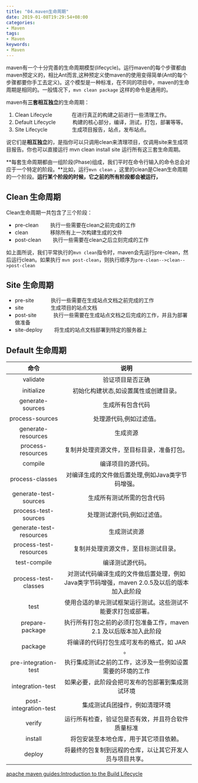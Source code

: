 ```yaml
---
title: "04.maven生命周期"
date: 2019-01-08T19:29:54+08:00
categories:
- Maven
tags:
- Maven
keywords:
- Maven
---
```


maven有一个十分完善的生命周期模型(lifecycle)。运行maven的每个步骤都由maven预定义的，相比Ant而言,这种预定义使maven的使用变得简单(Ant的每个步骤都要你手工去定义)。这个模型是一种标准，在不同的项目中，maven的生命周期是相同的。一般情况下，`mvn clean package` 这样的命令是通用的。

<!--more-->

maven有**三套相互独立**的生命周期：

1. Clean Lifecycle			&ensp;&emsp;&emsp;&emsp;在进行真正的构建之前进行一些清理工作。
1. Default Lifecycle 		&emsp;&emsp;&emsp;构建的核心部分，编译，测试，打包，部署等等。
1. Site Lifecycle			&emsp;&emsp;&emsp;&emsp;&ensp;生成项目报告，站点，发布站点。

     

说它们是**相互独立**的，是指你可以只调用clean来清理项目，仅调用site来生成项目报告。你也可以直接运行 mvn clean install site 运行所有这三套生命周期。

**每套生命周期都由一组阶段(Phase)组成，我们平时在命令行输入的命令总会对应于一个特定的阶段。**比如，运行`mvn clean` ，这里的clean是Clean生命周期的一个阶段。**运行某个阶段的时候，它之前的所有阶段都会被运行，**


## Clean 生命周期

Clean生命周期一共包含了三个阶段：

* pre-clean			&emsp;&emsp;执行一些需要在clean之前完成的工作
* clean				&emsp;&emsp;&emsp;&emsp;移除所有上一次构建生成的文件
* post-clean			&emsp;&emsp;执行一些需要在clean之后立刻完成的工作

如上面所说，我们平常执行的`mvn clean`指令时，maven会先运行pre-clean，然后运行clean。如果执行 `mvn post-clean`，则执行顺序为`pre-clean-->clean-->post-clean`

## Site 生命周期

* pre-site			&emsp;&emsp;&emsp;执行一些需要在生成站点文档之前完成的工作
* site				&emsp;&emsp;&emsp;&emsp;&emsp;生成项目的站点文档
* post-site			&emsp;&emsp;&emsp;执行一些需要在生成站点文档之后完成的工作，并且为部署做准备
* site-deploy		&emsp;&emsp;将生成的站点文档部署到特定的服务器上

## Default 生命周期

| 命令 | 说明 |
|:---:|:---:|
| validate | 验证项目是否正确 |
| initialize | 初始化构建状态,如设置属性或创建目录。|
| generate-sources | 生成所有包含代码 |
| process-sources | 处理源代码,例如过滤值。 |
| generate-resources | 生成资源 |
| process-resources | 复制并处理资源文件，至目标目录，准备打包。 |
| compile | 编译项目的源代码。 |
| process-classes | 对编译生成的文件做后置处理,例如Java类字节码增强。 |
| generate-test-sources | 生成所有测试所需的包含代码 |
| process-test-sources | 处理测试源代码,例如过滤值。 |
| generate-test-resources | 生成测试资源 |
| process-test-resources | 复制并处理资源文件，至目标测试目录。 |
| test-compile | 编译测试源代码。 |
| process-test-classes | 对测试代码编译生成的文件做后置处理，例如Java类字节码增强，maven 2.0.5及以后的版本加入此阶段 |
| test | 使用合适的单元测试框架运行测试。这些测试不能要求打包或部署。 |
| prepare-package | 执行所有打包之前的必须打包准备工作，maven 2.1 及以后版本加入此阶段 |
| package | 将编译的代码打包生成可发布的格式，如 JAR 。 |
| pre-integration-test | 执行集成测试之前的工作，这涉及一些例如设置需要的环境的工作 |
| integration-test | 如果必要，此阶段会把可发布的包部署到集成测试环境 |
| post-integration-test | 集成测试兵团操作，例如清理环境 |
| verify | 运行所有检查，验证包是否有效，并且符合软件质量标准 |
| install | 将包安装至本地仓库，用于其它项目依赖。 |
| deploy | 将最终的包复制到远程的仓库，以让其它开发人员与项目共享。 |


[apache maven guides:Introduction to the Build Lifecycle](http://maven.apache.org/guides/introduction/introduction-to-the-lifecycle.html)
